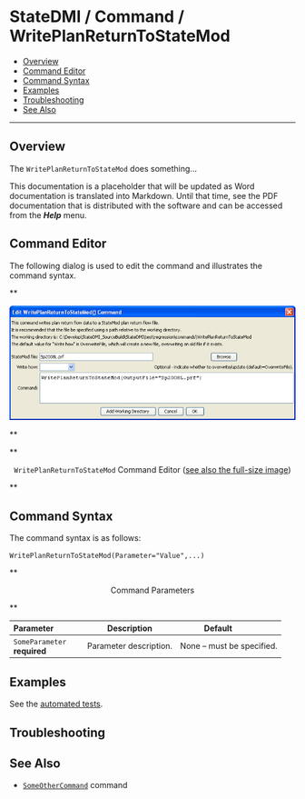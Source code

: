 # StateDMI / Command / WritePlanReturnToStateMod #

* [Overview](#overview)
* [Command Editor](#command-editor)
* [Command Syntax](#command-syntax)
* [Examples](#examples)
* [Troubleshooting](#troubleshooting)
* [See Also](#see-also)

-------------------------

## Overview ##

The `WritePlanReturnToStateMod` does something...

This documentation is a placeholder that will be updated as Word documentation is translated into Markdown.
Until that time, see the PDF documentation that is distributed with the software and can be accessed
from the ***Help*** menu.

## Command Editor ##

The following dialog is used to edit the command and illustrates the command syntax.

**<p style="text-align: center;">
![WritePlanReturnToStateMod](WritePlanReturnToStateMod.png)
</p>**

**<p style="text-align: center;">
`WritePlanReturnToStateMod` Command Editor (<a href="../WritePlanReturnToStateMod.png">see also the full-size image</a>)
</p>**

## Command Syntax ##

The command syntax is as follows:

```text
WritePlanReturnToStateMod(Parameter="Value",...)
```
**<p style="text-align: center;">
Command Parameters
</p>**

| **Parameter**&nbsp;&nbsp;&nbsp;&nbsp;&nbsp;&nbsp;&nbsp;&nbsp;&nbsp;&nbsp;&nbsp;&nbsp; | **Description** | **Default**&nbsp;&nbsp;&nbsp;&nbsp;&nbsp;&nbsp;&nbsp;&nbsp;&nbsp;&nbsp; |
| --------------|-----------------|----------------- |
|`SomeParameter`<br>**required**|Parameter description.|None – must be specified.|

## Examples ##

See the [automated tests](https://github.com/OpenCDSS/cdss-app-statedmi-test/tree/master/test/regression/commands/WritePlanReturnToStateMod).

## Troubleshooting ##

## See Also ##

* [`SomeOtherCommand`](../SomeOtherCommand/SomeOtherCommand) command
